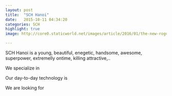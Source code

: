 ```yaml
---
layout: post
title:  "SCH Hanoi"
date:   2015-10-11 04:34:20
categories: SCH
highlight: true
image: http://core0.staticworld.net/images/article/2016/01/the-new-rogue-it-a-growing-invisible-threat-to-your-it-operations-100639744-primary.idge.jpg

---
```

SCH Hanoi is a young, beautiful, enegetic, handsome, awesome, superpower, extremelly ontime, killing attractive,..

We specialize in

Our day-to-day technology is

We are looking for 
